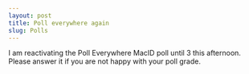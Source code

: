 ```yaml
---
layout: post
title: Poll everywhere again
slug: Polls
---
```


I am reactivating the Poll Everywhere MacID poll until 3 this afternoon. Please answer it if you are not happy with your poll grade.
